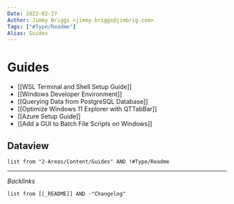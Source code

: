 ```yaml
---
Date: 2022-02-27
Author: Jimmy Briggs <jimmy.briggs@jimbrig.com>
Tags: ["#Type/Readme"]
Alias: Guides
---
```


# Guides

-   [[WSL Terminal and Shell Setup Guide]]
-   [[Windows Developer Environment]]
-   [[Querying Data from PostgreSQL Database]]
-   [[Optimize Windows 11 Explorer with QTTabBar]]
-   [[Azure Setup Guide]]
-   [[Add a GUI to Batch File Scripts on Windows]]

## Dataview

```dataview
list from "2-Areas/Content/Guides" AND !#Type/Readme
```

***

*Backlinks*

```dataview
list from [[_README]] AND -"Changelog"
```